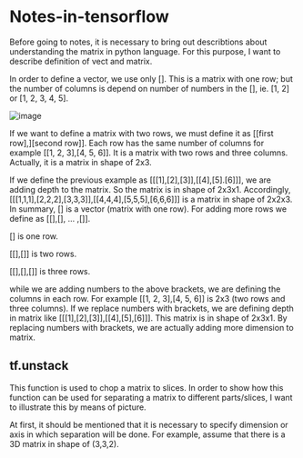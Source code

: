 # Notes-in-tensorflow
Before going to notes, it is necessary to bring out describtions about understanding the matrix in python language. For this purpose, I want to describe  definition of vect and matrix.

In order to define a vector, we use only []. This is a matrix with one row; but the number of columns is depend on number of numbers in the [], ie. [1, 2] or [1, 2, 3, 4, 5].

![image](https://user-images.githubusercontent.com/15813546/37853020-853a116e-2f02-11e8-800a-6375dee0b60f.png)


If we want to define a matrix with two rows, we must define it as [[first row],][second row]]. Each row has the same number of columns for example [[1, 2, 3],[4, 5, 6]]. It is a matrix with two rows and three columns. Actually, it is a matrix in shape of   2x3.


If we define the previous example as [[[1],[2],[3]],[[4],[5].[6]]], we are adding depth to the matrix. So the matrix is in shape of 2x3x1. Accordingly, [[[1,1,1],[2,2,2],[3,3,3]],[[4,4,4],[5,5,5],[6,6,6]]] is  a matrix in shape of 2x2x3.
In summary, [] is a vector (matrix with one row). For adding more rows we define as [[],[], ... ,[]]. 


[] is one row.

[[],[]] is two rows.

[[],[],[]] is three rows.


while we are adding numbers to the above brackets, we are defining the columns in each row. For example [[1, 2, 3],[4, 5, 6]] is 2x3 (two rows and three columns). If we replace numbers with brackets, we are defining depth in matrix like [[[1],[2],[3]],[[4],[5],[6]]]. This matrix is in shape of 2x3x1. By replacing numbers with brackets, we are actually adding more dimension to matrix.

## tf.unstack
This function is used to chop a matrix to slices. In order to show how this function can be used for separating a matrix to different parts/slices, I want to illustrate this by means of picture. 

At first, it should be mentioned that it is necessary to specify dimension or axis in which separation will be done. For example, assume that there is a 3D matrix in shape of (3,3,2).
